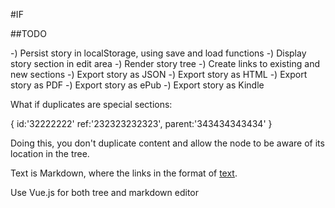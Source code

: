 #IF

##TODO

-) Persist story in localStorage, using save and load functions
-) Display story section in edit area
-) Render story tree
-) Create links to existing and new sections
-) Export story as JSON
-) Export story as HTML
-) Export story as PDF
-) Export story as ePub
-) Export story as Kindle


What if duplicates are special sections:

{
  id:'32222222'
  ref:'232323232323',
  parent:'343434343434'
}

Doing this, you don't duplicate content and allow the node to be aware of its 
location in the tree.

Text is Markdown, where the links in the format of [text](<section id>).

Use Vue.js for both tree and markdown editor